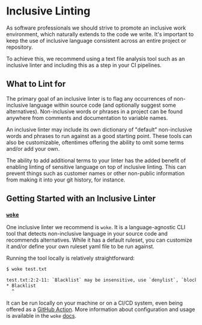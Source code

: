 # Inclusive Linting

As software professionals we should strive to promote an inclusive work environment, which naturally extends to the code we write. It's important to keep the use of inclusive language consistent across an entire project or repository.

To achieve this, we recommend using a text file analysis tool such as an inclusive linter and including this as a step in your CI pipelines.

## What to Lint for

The primary goal of an inclusive linter is to flag any occurrences of non-inclusive language within source code (and optionally suggest some alternatives). Non-inclusive words or phrases in a project can be found anywhere from comments and documentation to variable names.

An inclusive linter may include its own dictionary of "default" non-inclusive words and phrases to run against as a good starting point. These tools can also be customizable, oftentimes offering the ability to omit some terms and/or add your own.

The ability to add additional terms to your linter has the added benefit of enabling linting of sensitive language on top of inclusive linting. This can prevent things such as customer names or other non-public information from making it into your git history, for instance.

## Getting Started with an Inclusive Linter

### [`woke`]

One inclusive linter we recommend is `woke`. It is a language-agnostic CLI tool that detects non-inclusive language in your source code and recommends alternatives. While it has a default ruleset, you can customize it and/or define your own ruleset yaml file to be run against.

Running the tool locally is relatively straightforward:

```sh
$ woke test.txt

test.txt:2:2-11: `Blacklist` may be insensitive, use `denylist`, `blocklist` instead (warning)
* Blacklist
  ^
```

It can be run locally on your machine or on a CI/CD system, even being offered as a [GitHub Action]. More information about configuration and usage is available in the `woke` [docs].

[`woke`]: https://github.com/get-woke/woke
[GitHub Action]: https://github.com/marketplace/actions/run-woke
[docs]: https://docs.getwoke.tech/

